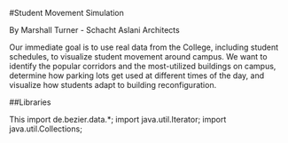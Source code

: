 #Student Movement Simulation

By Marshall Turner - Schacht Aslani Architects

Our immediate goal is to use real data from the College, including student schedules, to visualize student movement around campus. We want to identify the popular corridors and the most-utilized buildings on campus, determine how parking lots get used at different times of the day, and visualize how students adapt to building reconfiguration.

##Libraries

This 
import de.bezier.data.*;
import java.util.Iterator;
import java.util.Collections;

